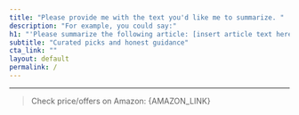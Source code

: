 ```yaml
---
title: "Please provide me with the text you'd like me to summarize. "
description: "For example, you could say:"
h1: "'Please summarize the following article: [insert article text here]'"
subtitle: "Curated picks and honest guidance"
cta_link: ""
layout: default
permalink: /
---
```



---

> Check price/offers on Amazon: {AMAZON_LINK}
